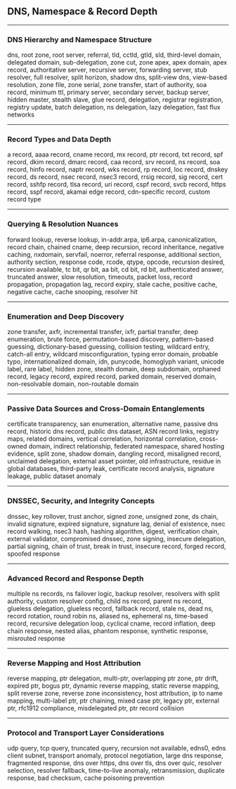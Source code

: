 ## DNS, Namespace & Record Depth

***

### DNS Hierarchy and Namespace Structure

dns, root zone, root server, referral, tld, cctld, gtld, sld, third-level domain, delegated domain, sub-delegation, zone cut, zone apex, apex domain, apex record, authoritative server, recursive server, forwarding server, stub resolver, full resolver, split horizon, shadow dns, split-view dns, view-based resolution, zone file, zone serial, zone transfer, start of authority, soa record, minimum ttl, primary server, secondary server, backup server, hidden master, stealth slave, glue record, delegation, registrar registration, registry update, batch delegation, ns delegation, lazy delegation, fast flux networks

***

### Record Types and Data Depth

a record, aaaa record, cname record, mx record, ptr record, txt record, spf record, dkim record, dmarc record, caa record, srv record, ns record, soa record, hinfo record, naptr record, wks record, rp record, loc record, dnskey record, ds record, nsec record, nsec3 record, rrsig record, sig record, cert record, sshfp record, tlsa record, uri record, cspf record, svcb record, https record, sspf record, akamai edge record, cdn-specific record, custom record type

***

### Querying & Resolution Nuances

forward lookup, reverse lookup, in-addr.arpa, ip6.arpa, canonicalization, record chain, chained cname, deep recursion, record inheritance, negative caching, nxdomain, servfail, noerror, referral response, additional section, authority section, response code, rcode, qtype, opcode, recursion desired, recursion available, tc bit, qr bit, aa bit, cd bit, rd bit, authenticated answer, truncated answer, slow resolution, timeouts, packet loss, record propagation, propagation lag, record expiry, stale cache, positive cache, negative cache, cache snooping, resolver hit

***

### Enumeration and Deep Discovery

zone transfer, axfr, incremental transfer, ixfr, partial transfer, deep enumeration, brute force, permutation-based discovery, pattern-based guessing, dictionary-based guessing, collision testing, wildcard entry, catch-all entry, wildcard misconfiguration, typing error domain, probable typo, internationalized domain, idn, punycode, homoglyph variant, unicode label, rare label, hidden zone, stealth domain, deep subdomain, orphaned record, legacy record, expired record, parked domain, reserved domain, non-resolvable domain, non-routable domain

***

### Passive Data Sources and Cross-Domain Entanglements

certificate transparency, san enumeration, alternative name, passive dns record, historic dns record, public dns dataset, ASN record links, registry maps, related domains, vertical correlation, horizontal correlation, cross-owned domain, indirect relationship, federated namespace, shared hosting evidence, split zone, shadow domain, dangling record, misaligned record, unclaimed delegation, external asset pointer, old infrastructure, residue in global databases, third-party leak, certificate record analysis, signature leakage, public dataset anomaly

***

### DNSSEC, Security, and Integrity Concepts

dnssec, key rollover, trust anchor, signed zone, unsigned zone, ds chain, invalid signature, expired signature, signature lag, denial of existence, nsec record walking, nsec3 hash, hashing algorithm, digest, verification chain, external validator, compromised dnssec, zone signing, insecure delegation, partial signing, chain of trust, break in trust, insecure record, forged record, spoofed response

***

### Advanced Record and Response Depth

multiple ns records, ns failover logic, backup resolver, resolvers with split authority, custom resolver config, child ns record, parent ns record, glueless delegation, glueless record, fallback record, stale ns, dead ns, record rotation, round robin ns, aliased ns, ephemeral ns, time-based record, recursive delegation loop, cyclical cname, record inflation, deep chain response, nested alias, phantom response, synthetic response, misrouted response

***

### Reverse Mapping and Host Attribution

reverse mapping, ptr delegation, multi-ptr, overlapping ptr zone, ptr drift, expired ptr, bogus ptr, dynamic reverse mapping, static reverse mapping, split reverse zone, reverse zone inconsistency, host attribution, ip to name mapping, multi-label ptr, ptr chaining, mixed case ptr, legacy ptr, external ptr, rfc1912 compliance, misdelegated ptr, ptr record collision

***

### Protocol and Transport Layer Considerations

udp query, tcp query, truncated query, recursion not available, edns0, edns client subnet, transport anomaly, protocol negotiation, large dns response, fragmented response, dns over https, dns over tls, dns over quic, resolver selection, resolver fallback, time-to-live anomaly, retransmission, duplicate response, bad checksum, cache poisoning prevention
